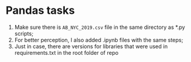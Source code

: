 # Pandas tasks

1. Make sure there is `AB_NYC_2019.csv` file in the same directory as *.py scripts;
2. For better perception, I also added .ipynb files with the same steps;
3. Just in case, there are versions for libraries that were used in requirements.txt in the root folder of repo